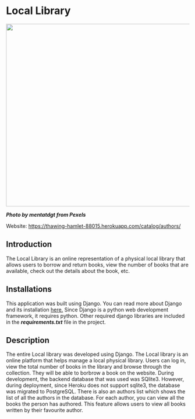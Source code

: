 # Local Library
<img src="https://images.pexels.com/photos/1319854/pexels-photo-1319854.jpeg?auto=compress&cs=tinysrgb&dpr=2&h=650&w=940" height="500" width="1200">

***Photo by mentatdgt from Pexels***

Website: https://thawing-hamlet-88015.herokuapp.com/catalog/authors/

## Introduction
The Local Library is an online representation of a physical local library that allows users to borrow and return books, view the number of books that are available, check out the details about the book, etc.

## Installations
This application was built using Django. You can read more about Django and its installation [here.](https://www.djangoproject.com/) Since Django is a python web development framework, it requires python. Other required django libraries are included in the ***requirements.txt*** file in the project.

## Description
The entire Local library was developed using Django. The Local library is an online platform that helps manage a local physical library. Users can log in, view the total number of books in the library and browse through the collection. They will be able to borbrow a book on the website. During development, the backend database that was used was SQlite3. However, during deployment, since Heroku does not support sqlite3, the database was migrated to PostgreSQL. There is also an authors list which shows the list of all the authors in the database. For each author, you can view all the books the person has authored. This feature allows users to view all books written by their favourite author.

